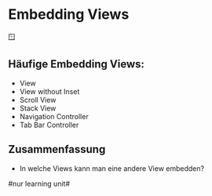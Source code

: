 # Embedding Views
🪟

## Häufige Embedding Views:
- View
- View without Inset
- Scroll View
- Stack View
- Navigation Controller
- Tab Bar Controller


## Zusammenfassung
- In welche Views kann man eine andere View embedden?


#nur learning unit#